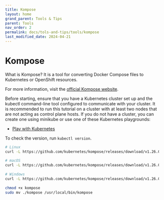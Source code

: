 ```yaml
---
title: Kompose
layout: home
grand_parent: Tools & Tips
parent: Tools
nav_order: 2
permalink: docs/tols-and-tips/tools/kompose
last_modified_date: 2024-04-21
---
```


# Kompose

What is Kompose? It is a tool for converting Docker Compose files to Kubernetes or OpenShift resources.

For more information, visit the [official Kompose website](http://kompose.io).

Before starting, ensure that you have a Kubernetes cluster set up and the kubectl command-line tool configured to communicate with your cluster. It is recommended to run this tutorial on a cluster with at least two nodes that are not acting as control plane hosts. If you do not have a cluster, you can create one using minikube or use one of these Kubernetes playgrounds:
- [Play with Kubernetes](http://labs.play-with-k8s.com/)

To check the version, run `kubectl version`.

```bash
# Linux
curl -L https://github.com/kubernetes/kompose/releases/download/v1.26.0/kompose-linux-amd64 -o kompose
 
# macOS
curl -L https://github.com/kubernetes/kompose/releases/download/v1.26.0/kompose-darwin-amd64 -o kompose
 
# Windows
curl -L https://github.com/kubernetes/kompose/releases/download/v1.26.0/kompose-windows-amd64.exe -o kompose.exe
 
chmod +x kompose
sudo mv ./kompose /usr/local/bin/kompose
```
